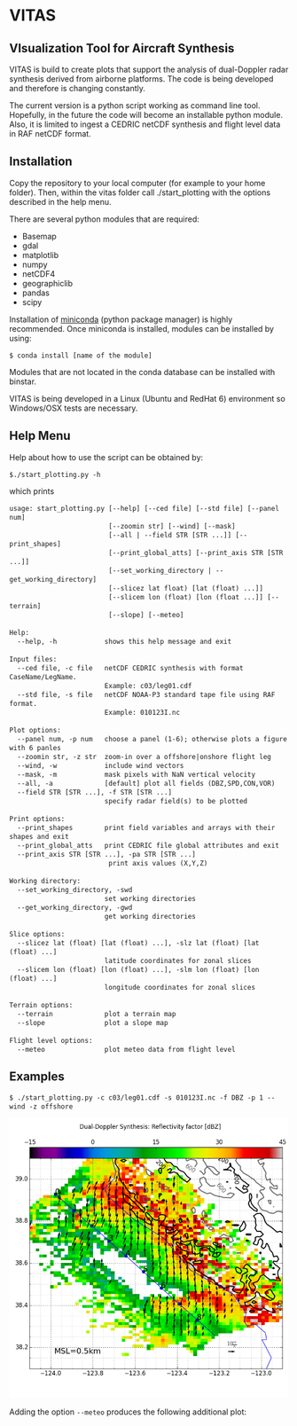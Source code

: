 # VITAS
VIsualization Tool for Aircraft Synthesis
--------------------------------------------

VITAS is build to create plots that support the analysis
of dual-Doppler radar synthesis derived from airborne platforms. The code is being developed and therefore is changing constantly. 

The current version is a python script working as command line tool. Hopefully, in 
the future the code will become an installable python module. Also, it is limited to ingest a CEDRIC netCDF synthesis and flight level data in RAF netCDF format. 

Installation
----------------

Copy the repository to your local computer (for example to your home folder). Then, within the vitas folder call ./start_plotting with the options described in the help menu.

There are several python modules that are required:

- Basemap
- gdal
- matplotlib
- numpy
- netCDF4
- geographiclib
- pandas
- scipy

Installation of [miniconda](1) (python package manager) is highly recommended. Once miniconda is installed, modules can be installed by using:

```code
$ conda install [name of the module]
```

Modules that are not located in the conda database can be installed with binstar.

VITAS is being developed in a Linux (Ubuntu and RedHat 6) environment so Windows/OSX tests are necessary.


Help Menu
-----------------

Help about how to use the script can be obtained by:

```code
$./start_plotting.py -h
```
which prints
```code
usage: start_plotting.py [--help] [--ced file] [--std file] [--panel num]
                         [--zoomin str] [--wind] [--mask]
                         [--all | --field STR [STR ...]] [--print_shapes]
                         [--print_global_atts] [--print_axis STR [STR ...]]
                         [--set_working_directory | --get_working_directory]
                         [--slicez lat float) [lat (float) ...]]
                         [--slicem lon (float) [lon (float ...]] [--terrain]
                         [--slope] [--meteo]

Help:
  --help, -h            shows this help message and exit

Input files:
  --ced file, -c file   netCDF CEDRIC synthesis with format CaseName/LegName.
                        Example: c03/leg01.cdf
  --std file, -s file   netCDF NOAA-P3 standard tape file using RAF format.
                        Example: 010123I.nc

Plot options:
  --panel num, -p num   choose a panel (1-6); otherwise plots a figure with 6 panles
  --zoomin str, -z str  zoom-in over a offshore|onshore flight leg
  --wind, -w            include wind vectors
  --mask, -m            mask pixels with NaN vertical velocity 
  --all, -a             [default] plot all fields (DBZ,SPD,CON,VOR)
  --field STR [STR ...], -f STR [STR ...]
                        specify radar field(s) to be plotted

Print options:
  --print_shapes        print field variables and arrays with their shapes and exit
  --print_global_atts   print CEDRIC file global attributes and exit
  --print_axis STR [STR ...], -pa STR [STR ...]
                         print axis values (X,Y,Z)

Working directory:
  --set_working_directory, -swd
                        set working directories
  --get_working_directory, -gwd
                        get working directories

Slice options:
  --slicez lat (float) [lat (float) ...], -slz lat (float) [lat (float) ...]
                        latitude coordinates for zonal slices
  --slicem lon (float) [lon (float) ...], -slm lon (float) [lon (float) ...]
                        longitude coordinates for zonal slices

Terrain options:
  --terrain             plot a terrain map
  --slope               plot a slope map

Flight level options:
  --meteo               plot meteo data from flight level
```

Examples
--------


```code
$ ./start_plotting.py -c c03/leg01.cdf -s 010123I.nc -f DBZ -p 1 --wind -z offshore
```
![alt tag](https://github.com/rvalenzuelar/vitas/blob/master/figure_example1.png)

Adding the option `--meteo` produces the following additional plot:



[1]:http://conda.pydata.org/miniconda.html
